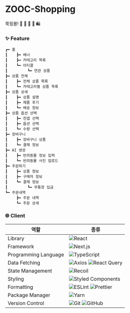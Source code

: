 # ZOOC-Shopping

쭉핑몰! 🛒 🐾 🐶 💚 🛍️

### ✨ Feature

```
┏━ 홈
┃    ┣━ 배너
┃    ┣━ 카테고리 목록
┃    ┗━ 아티클
┃         ┗━ 연관 상품
┣━ 상품 전체
┃    ┣━ 전체 상품 목록
┃    ┗━ 카테고리별 상품 목록
┣━ 상품 상세
┃    ┣━ 상품 설명
┃    ┣━ 제품 후기
┃    ┗━ 배송 정보
┣━ 상품 옵션 선택
┃    ┣━ 컨셉 선택
┃    ┣━ 옵션 선택
┃    ┗━ 수량 선택
┣━ 장바구니
┃    ┣━ 장바구니 상품
┃    ┗━ 결제 정보
┣━ AI 생성
┃    ┣━ 반려동물 정보 입력
┃    ┗━ 반려동물 사진 업로드
┣━ 주문하기
┃    ┣━ 상품 정보
┃    ┣━ 구매자 정보
┃    ┗━ 결제 정보
┃         ┗━ 무통장 입금
┗━ 주문내역
     ┣━ 주문 내역
     ┗━ 주문 상세
```

### 🌐 Client

| 역할                 | 종류                                                                                                                                                                                                                  |
| -------------------- | --------------------------------------------------------------------------------------------------------------------------------------------------------------------------------------------------------------------- |
| Library              | ![React](https://img.shields.io/badge/React-61DAFB?style=for-the-badge&logo=React&logoColor=black)                                                                                                                    |
| Framework            | ![Next.js](https://img.shields.io/badge/Next.js-000000?style=for-the-badge&logo=Next.js&logoColor=ffffff)                                                                                                             |
| Programming Language | ![TypeScript](https://img.shields.io/badge/TypeScript-3178C6.svg?style=for-the-badge&logo=TypeScript&logoColor=white)                                                                                                 |
| Data Fetching        | ![Axios](https://img.shields.io/badge/Axios-5A29E4?style=for-the-badge&logo=Axios&logoColor=white) ![React Query](https://img.shields.io/badge/reactquery-FF4154?style=for-the-badge&logo=reactquery&logoColor=white) |
| State Management     | ![Recoil](https://img.shields.io/badge/Recoil-3578E5?style=for-the-badge&logo=recoil&logoColor=white)                                                                                                                 |
| Styling              | ![Styled Components](https://img.shields.io/badge/styled--components-DB7093?style=for-the-badge&logo=styled-components&logoColor=white)                                                                               |
| Formatting           | ![ESLint](https://img.shields.io/badge/ESLint-4B3263?style=for-the-badge&logo=eslint&logoColor=white) ![Prettier](https://img.shields.io/badge/Prettier-F7B93E?style=for-the-badge&logo=prettier&logoColor=white)     |
| Package Manager      | ![Yarn](https://img.shields.io/badge/Yarn-2C8EBB?style=for-the-badge&logo=yarn&logoColor=white)                                                                                                                       |
| Version Control      | ![Git](https://img.shields.io/badge/git-%23F05033.svg?style=for-the-badge&logo=git&logoColor=white) ![GitHub](https://img.shields.io/badge/github-%23121011.svg?style=for-the-badge&logo=github&logoColor=white)      |
